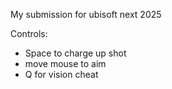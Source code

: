 My submission for ubisoft next 2025

Controls:
*  Space to charge up shot
*  move mouse to aim
*  Q for vision cheat
